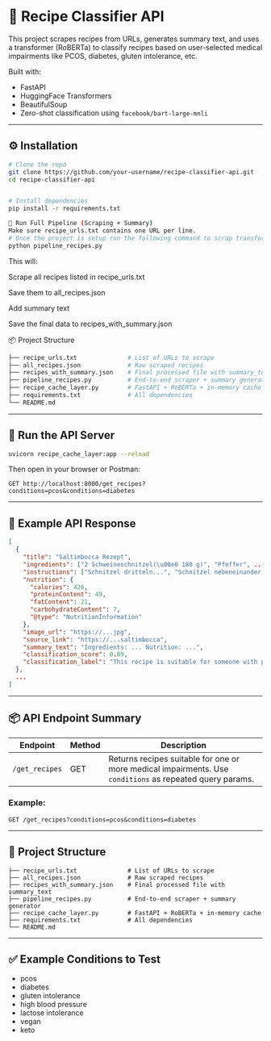 # 🧠 Recipe Classifier API

This project scrapes recipes from URLs, generates summary text, and uses a transformer (RoBERTa) to classify recipes based on user-selected medical impairments like PCOS, diabetes, gluten intolerance, etc.

Built with:
- FastAPI
- HuggingFace Transformers
- BeautifulSoup
- Zero-shot classification using `facebook/bart-large-mnli`

---

## ⚙️ Installation

```bash
# Clone the repo
git clone https://github.com/your-username/recipe-classifier-api.git
cd recipe-classifier-api


# Install dependencies
pip install -r requirements.txt

🚀 Run Full Pipeline (Scraping + Summary)
Make sure recipe_urls.txt contains one URL per line.
# Once the project is setup run the following command to scrap transform recipes
python pipeline_recipes.py

```

This will:

Scrape all recipes listed in recipe_urls.txt

Save them to all_recipes.json

Add summary text

Save the final data to recipes_with_summary.json



📦 Project Structure
```bash
├── recipe_urls.txt              # List of URLs to scrape
├── all_recipes.json             # Raw scraped recipes
├── recipes_with_summary.json    # Final processed file with summary_text
├── pipeline_recipes.py          # End-to-end scraper + summary generator
├── recipe_cache_layer.py        # FastAPI + RoBERTa + in-memory cache
├── requirements.txt             # All dependencies
└── README.md
```

---

## 🧠 Run the API Server

```bash
uvicorn recipe_cache_layer:app --reload
```

Then open in your browser or Postman:

```
GET http://localhost:8000/get_recipes?conditions=pcos&conditions=diabetes
```

---

## 📄 Example API Response

```json
[
  {
    "title": "Saltimbocca Rezept",
    "ingredients": ["2 Schweineschnitzel(\u00e0 180 g)", "Pfeffer", ...],
    "instructions": ["Schnitzel dritteln...", "Schnitzel nebeneinander...", ...],
    "nutrition": {
      "calories": 426,
      "proteinContent": 49,
      "fatContent": 21,
      "carbohydrateContent": 7,
      "@type": "NutritionInformation"
    },
    "image_url": "https://...jpg",
    "source_link": "https://...saltimbocca",
    "summary_text": "Ingredients: ... Nutrition: ...",
    "classification_score": 0.89,
    "classification_label": "This recipe is suitable for someone with pcos and diabetes"
  },
  ...
]
```

---

## 📦 API Endpoint Summary

| Endpoint | Method | Description |
|----------|--------|-------------|
| `/get_recipes` | GET | Returns recipes suitable for one or more medical impairments. Use `conditions` as repeated query params. |

### Example:
```
GET /get_recipes?conditions=pcos&conditions=diabetes
```

---

## 📆 Project Structure

```
├── recipe_urls.txt              # List of URLs to scrape
├── all_recipes.json             # Raw scraped recipes
├── recipes_with_summary.json    # Final processed file with summary_text
├── pipeline_recipes.py          # End-to-end scraper + summary generator
├── recipe_cache_layer.py        # FastAPI + RoBERTa + in-memory cache
├── requirements.txt             # All dependencies
└── README.md
```

---

## ✅ Example Conditions to Test
- pcos
- diabetes
- gluten intolerance
- high blood pressure
- lactose intolerance
- vegan
- keto
